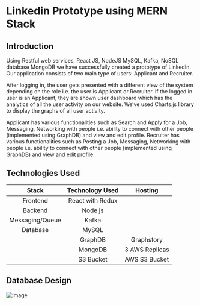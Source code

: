 # Linkedin Prototype using MERN Stack
## Introduction 

Using Restful web services, React JS, NodeJS MySQL, Kafka, NoSQL database MongoDB we have successfully created a prototype of LinkedIn. Our application consists of two main type of users: Applicant and Recruiter. 

After logging in, the user gets presented with a different view of the system depending on the role i.e. the user is Applicant or Recruiter. If the logged in user is an Applicant, they are shown user dashboard which has the analytics of all the user activity on our website. We’ve used Charts.js library to display the graphs of all user activity.

Applicant has various functionalities such as Search and Apply for a Job, Messaging, Networking with people i.e. ability to connect with other people (implemented using GraphDB) and view and edit profile.
Recruiter has various functionalities such as Posting a Job, Messaging, Networking with people i.e. ability to connect with other people (implemented using GraphDB) and view and edit profile.




## Technologies Used

|   Stack      | Technology Used| Hosting       |
|     :---:    |     :---:      |     :---:     |
| Frontend     | React with Redux     | 
| Backend      | Node js       |      
| Messaging/Queue     | Kafka       |      
| Database     | MySQL       |       |
|      | GraphDB       | Graphstory      |
|      | MongoDB       | 3 AWS Replicas      |
|      | S3 Bucket       | AWS S3 Bucket      |

## Database Design 
![image](https://user-images.githubusercontent.com/42597460/56462187-d0624200-6373-11e9-9255-1492ff01d9e1.png)
